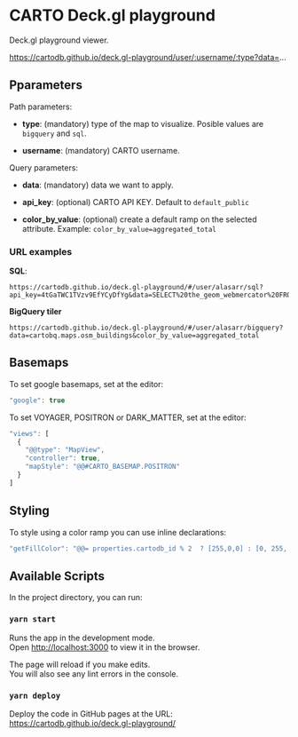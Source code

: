 # CARTO Deck.gl playground

Deck.gl playground viewer.

https://cartodb.github.io/deck.gl-playground/user/:username/:type?data=...

## Pparameters

Path parameters:

* **type**: (mandatory) type of the map to visualize. Posible values are `bigquery` and `sql`.

* **username**: (mandatory) CARTO username.

Query parameters:

* **data**: (mandatory) data we want to apply.

* **api_key**: (optional) CARTO API KEY. Default to `default_public`

* **color_by_value**: (optional) create a default ramp on the selected attribute. Example: `color_by_value=aggregated_total`

### URL examples

**SQL**:

```url
https://cartodb.github.io/deck.gl-playground/#/user/alasarr/sql?api_key=4tGaTWC1TVzv9EfYCyDfYg&data=SELECT%20the_geom_webmercator%20FROM%20tesla_geocoded
```

**BigQuery tiler**

```url
https://cartodb.github.io/deck.gl-playground/#/user/alasarr/bigquery?data=cartobq.maps.osm_buildings&color_by_value=aggregated_total
```

## Basemaps

To set google basemaps, set at the editor:

```js
"google": true
```

To set VOYAGER, POSITRON or DARK_MATTER, set at the editor:

```js
"views": [
  {
    "@@type": "MapView",
    "controller": true,
    "mapStyle": "@@#CARTO_BASEMAP.POSITRON"
  }
]
```

## Styling

To style using a color ramp you can use inline declarations:

```js
"getFillColor": "@@= properties.cartodb_id % 2  ? [255,0,0] : [0, 255, 0]",
```



## Available Scripts

In the project directory, you can run:

### `yarn start`

Runs the app in the development mode.\
Open [http://localhost:3000](http://localhost:3000) to view it in the browser.

The page will reload if you make edits.\
You will also see any lint errors in the console.

### `yarn deploy`

Deploy the code in GitHub pages at the URL: https://cartodb.github.io/deck.gl-playground/

